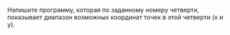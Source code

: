 Напишите программу, которая по заданному номеру четверти, показывает диапазон
возможных координат точек в этой четверти (x и y).